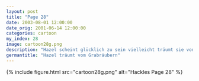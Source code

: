 ```yaml
---
layout: post
title: "Page 28"
date: 2003-08-01 12:00:00
date_orig: 2001-06-14 12:00:00
categories: cartoon
my_index: 28
image: cartoon28g.png
description: "Hazel scheint glücklich zu sein vielleicht träumt sie von Möhren Stirb Stirb hazel katarina"
germantitle: "Hazel träumt vom Grabräubern"
---
```


{% include figure.html src="cartoon28g.png" alt="Hackles Page 28"  %}

